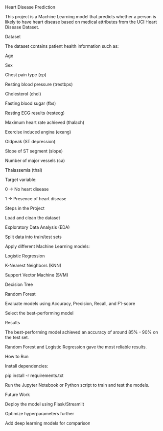 Heart Disease Prediction

This project is a Machine Learning model that predicts whether a person is likely to have heart disease based on medical attributes from the UCI Heart Disease Dataset.

Dataset

The dataset contains patient health information such as:

Age

Sex

Chest pain type (cp)

Resting blood pressure (trestbps)

Cholesterol (chol)

Fasting blood sugar (fbs)

Resting ECG results (restecg)

Maximum heart rate achieved (thalach)

Exercise induced angina (exang)

Oldpeak (ST depression)

Slope of ST segment (slope)

Number of major vessels (ca)

Thalassemia (thal)

Target variable:

0 → No heart disease

1 → Presence of heart disease

Steps in the Project

Load and clean the dataset

Exploratory Data Analysis (EDA)

Split data into train/test sets

Apply different Machine Learning models:

Logistic Regression

K-Nearest Neighbors (KNN)

Support Vector Machine (SVM)

Decision Tree

Random Forest

Evaluate models using Accuracy, Precision, Recall, and F1-score

Select the best-performing model

Results

The best-performing model achieved an accuracy of around 85% - 90% on the test set.

Random Forest and Logistic Regression gave the most reliable results.

How to Run

Install dependencies:

pip install -r requirements.txt


Run the Jupyter Notebook or Python script to train and test the models.

Future Work

Deploy the model using Flask/Streamlit

Optimize hyperparameters further

Add deep learning models for comparison